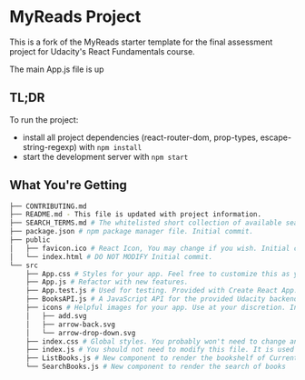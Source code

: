 # MyReads Project

This is a fork of the MyReads starter template for the final assessment project for Udacity's React Fundamentals course. 

The main App.js file is up

## TL;DR

To run the project:

* install all project dependencies (react-router-dom, prop-types, escape-string-regexp) with `npm install`
* start the development server with `npm start`

## What You're Getting
```bash
├── CONTRIBUTING.md
├── README.md - This file is updated with project information.
├── SEARCH_TERMS.md # The whitelisted short collection of available search terms for you to use with your app. Initial commit.
├── package.json # npm package manager file. Initial commit.
├── public
│   ├── favicon.ico # React Icon, You may change if you wish. Initial commit.
│   └── index.html # DO NOT MODIFY Initial commit.
└── src
    ├── App.css # Styles for your app. Feel free to customize this as you desire. Initial commit.
    ├── App.js # Refactor with new features.
    ├── App.test.js # Used for testing. Provided with Create React App. Testing is encouraged, but not required. Initial commit.
    ├── BooksAPI.js # A JavaScript API for the provided Udacity backend. Instructions for the methods are below. Initial commit.
    ├── icons # Helpful images for your app. Use at your discretion. Initial commit.
    │   ├── add.svg
    │   ├── arrow-back.svg
    │   └── arrow-drop-down.svg
    ├── index.css # Global styles. You probably won't need to change anything here. Initial commit.
    ├── index.js # You should not need to modify this file. It is used for DOM rendering only. Initial commit.
    ├── ListBooks.js # New component to render the bookshelf of Currently Read, Want to Read, and Read books.
    └── SearchBooks.js # New component to render the search of books
```
